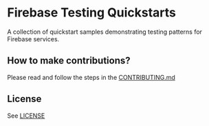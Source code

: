 # Firebase Testing Quickstarts

A collection of quickstart samples demonstrating testing patterns for Firebase services.

## How to make contributions?

Please read and follow the steps in the [CONTRIBUTING.md](CONTRIBUTING.md)

## License
See [LICENSE](LICENSE)
